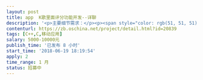 ```yaml
---                
layout: post       
title: app  K歌里面评分功能开发--详聊           
description: '<p>主要细节需求：</p><p><span style="color: rgb(51, 51, 51);">1.音准问题：可以看上面的评分栏上的音条高度，来确定高低音</span></p><p><span style="color: rgb(51, 51, 51);">2.节奏问题：有一段一段的音条，这可以调整你的节奏</span></p><p class="ql-align-justify">3.速度问题：看音条穿越歌唱线的速度是快还是慢，这决定了这一段的速度</p><p class="ql-align-justify">4.<span style="color: rgb(51, 51, 51);">音长问题：</span>唱长音部分时，很多人不知道应该强度和节拍，可以看评分栏上音条的长度</p><p>详聊 扣 ： 314241605</p>'     
contenturl: https://zb.oschina.net/project/detail.html?id=20839      
tags: [C++,C,移动应用]            
salary: 5000-10000元          
publish_time: '已发布 8 小时'         
start_time: '2018-06-19 18:19:54'           
apply: 2                   
time_range: 1 月              
status: 招募中                  
---                 
```

